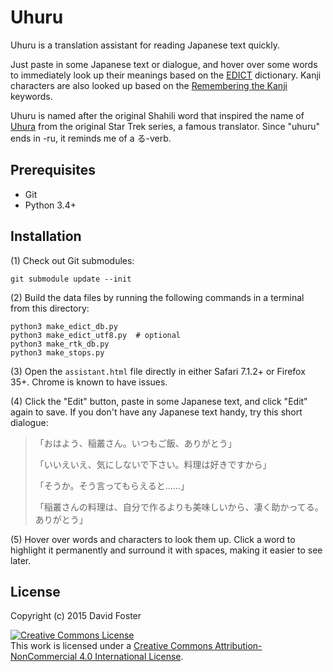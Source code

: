 # Uhuru

Uhuru is a translation assistant for reading Japanese text quickly.

Just paste in some Japanese text or dialogue, and hover over some words
to immediately look up their meanings based on the [EDICT] dictionary.
Kanji characters are also looked up based on the [Remembering the Kanji]
keywords.

Uhuru is named after the original Shahili word that inspired the
name of [Uhura] from the original Star Trek series, a famous translator.
Since "uhuru" ends in -ru, it reminds me of a る-verb.

[Uhura]: https://en.wikipedia.org/wiki/Uhura
[EDICT]: http://www.edrdg.org/jmdict/edict.html
[Remembering the Kanji]: https://en.wikipedia.org/wiki/Remembering_the_Kanji_and_Remembering_the_Hanzi

## Prerequisites

* Git
* Python 3.4+

## Installation

(1) Check out Git submodules:

```
git submodule update --init
```

(2) Build the data files by running the following commands in a terminal from this directory:

```
python3 make_edict_db.py
python3 make_edict_utf8.py  # optional
python3 make_rtk_db.py
python3 make_stops.py
```

(3) Open the `assistant.html` file directly in either Safari 7.1.2+ or Firefox 35+. Chrome is known to have issues.

(4) Click the "Edit" button, paste in some Japanese text, and click "Edit" again to save. If you don't have any Japanese text handy, try this short dialogue:

> 「おはよう、稲叢さん。いつもご飯、ありがとう」
> 
> 「いいえいえ、気にしないで下さい。料理は好きですから」
> 
> 「そうか。そう言ってもらえると……」
> 
> 「稲叢さんの料理は、自分で作るよりも美味しいから、凄く助かってる。ありがとう」

(5) Hover over words and characters to look them up. Click a word to highlight it permanently and surround it with spaces, making it easier to see later.

## License

Copyright (c) 2015 David Foster

<a rel="license" href="http://creativecommons.org/licenses/by-nc/4.0/"><img alt="Creative Commons License" style="border-width:0" src="https://i.creativecommons.org/l/by-nc/4.0/88x31.png" /></a><br />This work is licensed under a <a rel="license" href="http://creativecommons.org/licenses/by-nc/4.0/">Creative Commons Attribution-NonCommercial 4.0 International License</a>.
